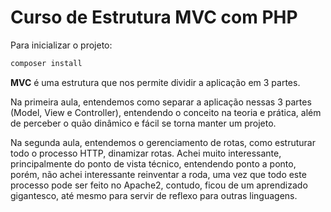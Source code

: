 # Curso de Estrutura MVC com PHP

Para inicializar o projeto:

```bash
composer install
```

**MVC** é uma estrutura que nos permite dividir a aplicação em 3 partes.

Na primeira aula, entendemos como separar a aplicação nessas 3 partes (Model, View e Controller), entendendo o conceito na teoria e prática, além de perceber o quão dinâmico e fácil se torna manter um projeto.

Na segunda aula, entendemos o gerenciamento de rotas, como estruturar todo o processo HTTP, dinamizar rotas. Achei muito interessante, principalmente do ponto de vista técnico, entendendo ponto a ponto, porém, não achei interessante reinventar a roda, uma vez que todo este processo pode ser feito no Apache2, contudo, ficou de um aprendizado gigantesco, até mesmo para servir de reflexo para outras linguagens.


